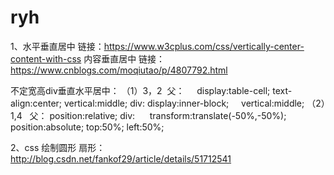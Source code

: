 # ryh
1、水平垂直居中 链接：https://www.w3cplus.com/css/vertically-center-content-with-css
内容垂直居中 链接：https://www.cnblogs.com/moqiutao/p/4807792.html

不定宽高div垂直水平居中：
（1）3，2
  父：
     display:table-cell;
     text-align:center;
     vertical:middle;
  div:
     display:inner-block;
     vertical:middle;
（2）1,4
   父：
      position:relative;
   div:
      transform:translate(-50%,-50%);
      position:absolute;
      top:50%;
      left:50%;
   

2、css 绘制圆形 扇形：http://blog.csdn.net/fankof29/article/details/51712541
